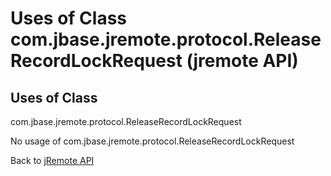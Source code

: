 # Uses of Class com.jbase.jremote.protocol.ReleaseRecordLockRequest (jremote API)

<PageHeader />

## Uses of Class

com.jbase.jremote.protocol.ReleaseRecordLockRequest

No usage of com.jbase.jremote.protocol.ReleaseRecordLockRequest

Back to [jRemote API](./../../README.md)
  
<PageFooter />
